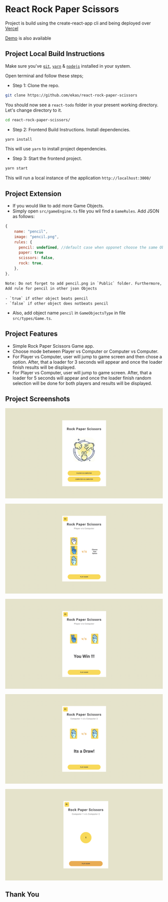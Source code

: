# React Rock Paper Scissors

Project is build using the create-react-app cli and being deployed over [Vercel](https://vercel.com/)

[Demo](https://react-rock-paper-scissors-eight.vercel.app/) is also available

## Project Local Build Instructions

Make sure you've [`git`](https://git-scm.com/book/en/v2/Getting-Started-Installing-Git), [`yarn`](https://classic.yarnpkg.com/lang/en/docs/install/#mac-stable) & [`nodejs`](https://nodejs.org/en/) installed in your system.

Open terminal and follow these steps;

- Step 1: Clone the repo.

```bash
git clone https://github.com/ekas/react-rock-paper-scissors
```

You should now see a `react-todo` folder in your present working directory. Let's change directory to it.

```bash
cd react-rock-paper-scissors/
```

- Step 2: Frontend Build Instructions. Install dependencies.

```bash
yarn install
```

This will use `yarn` to install project dependencies.

- Step 3: Start the frontend project.

```bash
yarn start
```

This will run a local instance of the application `http://localhost:3000/`

## Project Extension

- If you would like to add more Game Objects.
- Simply open `src/gameEngine.ts` file you wil find a `GameRules`. Add JSON as follows:

```js
{
    name: "pencil",
    image: "pencil.png",
    rules: {
      pencil: undefined, //default case when opponet choose the same Object
      paper: true
      scissors: false,
      rock: true,
    },
},
```

```text
Note: Do not forget to add pencil.png in `Public` folder. Furthermore, Add rule for pencil in other json Objects

- `true` if other object beats pencil
- `false` if other object does notbeats pencil

```

- Also, add object name `pencil` in `GameObjectsType` in file `src/types/Game.ts`.

## Project Features

- Simple Rock Paper Scissors Game app.
- Choose mode between Player vs Computer or Computer vs Computer.
- For Player vs Computer, user will jump to game screen and then chose a option. After, that a loader for 3 seconds will appear and once the loader finish results will be displayed.
- For Player vs Computer, user will jump to game screen. After, that a loader for 5 seconds will appear and once the loader finish random selection will be done for both players and results will be displayed.

## Project Screenshots

![Img 1](https://github.com/ekas/react-rock-paper-scissors/blob/main/screenshots/Image_1.png)

![Img 2](https://github.com/ekas/react-rock-paper-scissors/blob/main/screenshots/Image_2.png)

![Img 3](https://github.com/ekas/react-rock-paper-scissors/blob/main/screenshots/Image_3.png)

![Img 4](https://github.com/ekas/react-rock-paper-scissors/blob/main/screenshots/Image_4.png)

![Img 5](https://github.com/ekas/react-rock-paper-scissors/blob/main/screenshots/Image_5.png)

## Thank You
